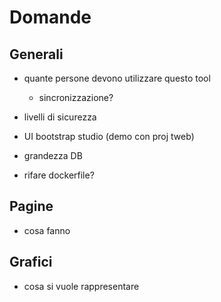 # Domande
## Generali
- quante persone devono utilizzare questo tool
    - sincronizzazione?
- livelli di sicurezza
- UI bootstrap studio (demo con proj tweb)
- grandezza DB

- rifare dockerfile?

## Pagine
- cosa fanno

## Grafici
- cosa si vuole rappresentare

